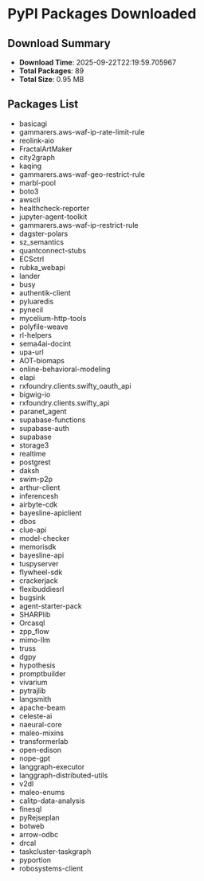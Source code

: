# PyPI Packages Downloaded

## Download Summary
- **Download Time**: 2025-09-22T22:19:59.705967
- **Total Packages**: 89
- **Total Size**: 0.95 MB

## Packages List
- basicagi
- gammarers.aws-waf-ip-rate-limit-rule
- reolink-aio
- FractalArtMaker
- city2graph
- kaqing
- gammarers.aws-waf-geo-restrict-rule
- marbl-pool
- boto3
- awscli
- healthcheck-reporter
- jupyter-agent-toolkit
- gammarers.aws-waf-ip-restrict-rule
- dagster-polars
- sz_semantics
- quantconnect-stubs
- ECSctrl
- rubka_webapi
- lander
- busy
- authentik-client
- pyluaredis
- pynecil
- mycelium-http-tools
- polyfile-weave
- rl-helpers
- sema4ai-docint
- upa-url
- AOT-biomaps
- online-behavioral-modeling
- elapi
- rxfoundry.clients.swifty_oauth_api
- bigwig-io
- rxfoundry.clients.swifty_api
- paranet_agent
- supabase-functions
- supabase-auth
- supabase
- storage3
- realtime
- postgrest
- daksh
- swim-p2p
- arthur-client
- inferencesh
- airbyte-cdk
- bayesline-apiclient
- dbos
- clue-api
- model-checker
- memorisdk
- bayesline-api
- tuspyserver
- flywheel-sdk
- crackerjack
- flexibuddiesrl
- bugsink
- agent-starter-pack
- SHARPlib
- Orcasql
- zpp_flow
- mimo-llm
- truss
- dgpy
- hypothesis
- promptbuilder
- vivarium
- pytrajlib
- langsmith
- apache-beam
- celeste-ai
- naeural-core
- maleo-mixins
- transformerlab
- open-edison
- nope-gpt
- langgraph-executor
- langgraph-distributed-utils
- v2dl
- maleo-enums
- calitp-data-analysis
- finesql
- pyRejseplan
- botweb
- arrow-odbc
- drcal
- taskcluster-taskgraph
- pyportion
- robosystems-client
